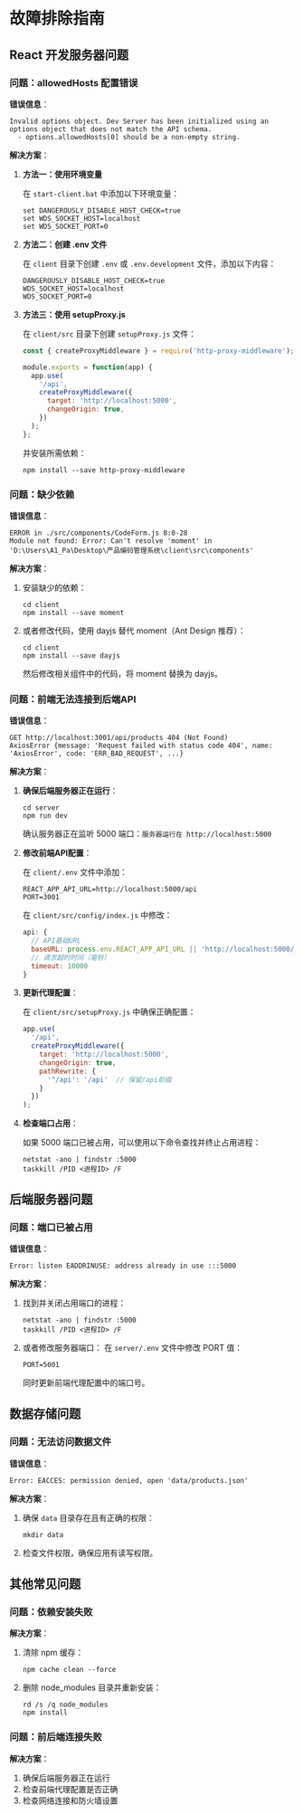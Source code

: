 # 故障排除指南

## React 开发服务器问题

### 问题：allowedHosts 配置错误

**错误信息**：
```
Invalid options object. Dev Server has been initialized using an options object that does not match the API schema. 
  - options.allowedHosts[0] should be a non-empty string.
```

**解决方案**：

1. **方法一：使用环境变量**

   在 `start-client.bat` 中添加以下环境变量：
   ```batch
   set DANGEROUSLY_DISABLE_HOST_CHECK=true
   set WDS_SOCKET_HOST=localhost
   set WDS_SOCKET_PORT=0
   ```

2. **方法二：创建 .env 文件**

   在 `client` 目录下创建 `.env` 或 `.env.development` 文件，添加以下内容：
   ```
   DANGEROUSLY_DISABLE_HOST_CHECK=true
   WDS_SOCKET_HOST=localhost
   WDS_SOCKET_PORT=0
   ```

3. **方法三：使用 setupProxy.js**

   在 `client/src` 目录下创建 `setupProxy.js` 文件：
   ```javascript
   const { createProxyMiddleware } = require('http-proxy-middleware');

   module.exports = function(app) {
     app.use(
       '/api',
       createProxyMiddleware({
         target: 'http://localhost:5000',
         changeOrigin: true,
       })
     );
   };
   ```
   
   并安装所需依赖：
   ```
   npm install --save http-proxy-middleware
   ```

### 问题：缺少依赖

**错误信息**：
```
ERROR in ./src/components/CodeForm.js 8:0-28 
Module not found: Error: Can't resolve 'moment' in 'D:\Users\A1_Pa\Desktop\产品编码管理系统\client\src\components'
```

**解决方案**：

1. 安装缺少的依赖：
   ```
   cd client
   npm install --save moment
   ```

2. 或者修改代码，使用 dayjs 替代 moment（Ant Design 推荐）：
   ```
   cd client
   npm install --save dayjs
   ```
   
   然后修改相关组件中的代码，将 moment 替换为 dayjs。

### 问题：前端无法连接到后端API

**错误信息**：
```
GET http://localhost:3001/api/products 404 (Not Found)
AxiosError {message: 'Request failed with status code 404', name: 'AxiosError', code: 'ERR_BAD_REQUEST', ...}
```

**解决方案**：

1. **确保后端服务器正在运行**：
   ```
   cd server
   npm run dev
   ```
   
   确认服务器正在监听 5000 端口：`服务器运行在 http://localhost:5000`

2. **修改前端API配置**：
   
   在 `client/.env` 文件中添加：
   ```
   REACT_APP_API_URL=http://localhost:5000/api
   PORT=3001
   ```
   
   在 `client/src/config/index.js` 中修改：
   ```javascript
   api: {
     // API基础URL
     baseURL: process.env.REACT_APP_API_URL || 'http://localhost:5000/api',
     // 请求超时时间（毫秒）
     timeout: 10000
   }
   ```

3. **更新代理配置**：
   
   在 `client/src/setupProxy.js` 中确保正确配置：
   ```javascript
   app.use(
     '/api',
     createProxyMiddleware({
       target: 'http://localhost:5000',
       changeOrigin: true,
       pathRewrite: {
         '^/api': '/api'  // 保留/api前缀
       }
     })
   );
   ```

4. **检查端口占用**：
   
   如果 5000 端口已被占用，可以使用以下命令查找并终止占用进程：
   ```
   netstat -ano | findstr :5000
   taskkill /PID <进程ID> /F
   ```

## 后端服务器问题

### 问题：端口已被占用

**错误信息**：
```
Error: listen EADDRINUSE: address already in use :::5000
```

**解决方案**：

1. 找到并关闭占用端口的进程：
   ```
   netstat -ano | findstr :5000
   taskkill /PID <进程ID> /F
   ```

2. 或者修改服务器端口：
   在 `server/.env` 文件中修改 PORT 值：
   ```
   PORT=5001
   ```
   
   同时更新前端代理配置中的端口号。

## 数据存储问题

### 问题：无法访问数据文件

**错误信息**：
```
Error: EACCES: permission denied, open 'data/products.json'
```

**解决方案**：

1. 确保 `data` 目录存在且有正确的权限：
   ```
   mkdir data
   ```

2. 检查文件权限，确保应用有读写权限。

## 其他常见问题

### 问题：依赖安装失败

**解决方案**：

1. 清除 npm 缓存：
   ```
   npm cache clean --force
   ```

2. 删除 node_modules 目录并重新安装：
   ```
   rd /s /q node_modules
   npm install
   ```

### 问题：前后端连接失败

**解决方案**：

1. 确保后端服务器正在运行
2. 检查前端代理配置是否正确
3. 检查网络连接和防火墙设置
